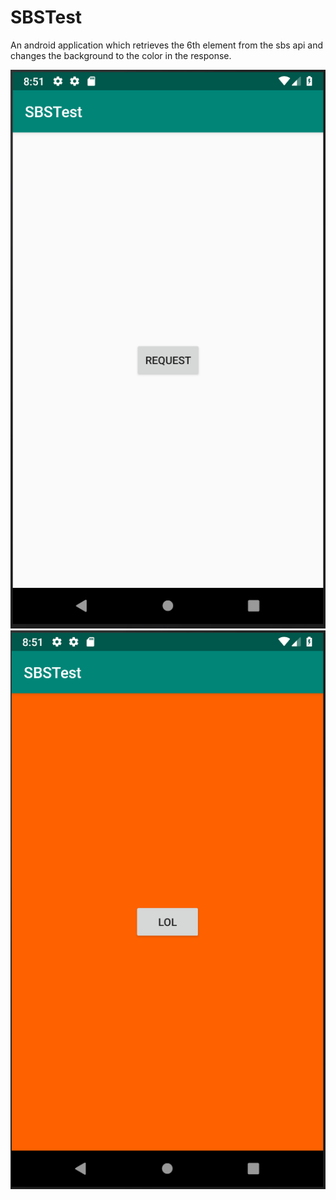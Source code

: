 # SBSTest
An android application which retrieves the 6th element from the sbs api and changes the background to the color in the response.

![](images/SC1.png)        ![](images/SC2.png)
